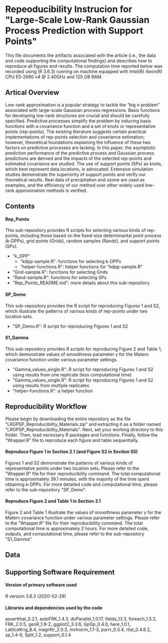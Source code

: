 # Repeoducibility Instrucion for "Large-Scale Low-Rank Gaussian Process Prediction with Support Points"
This file documents the artifacts associated with the article (i.e., the data and code supporting the computational findings) and describes how to reproduce all figures and results. The computation time reported below was recorded using (R 3.6.3) running on machine equipped with Intel(R) Xeon(R) CPU E5-2680 v4 @ 2.40GHz and 125 GB RAM.

## Artical Overview
Low-rank approximation is a popular strategy to tackle the “big $n$ problem” associated with large-scale Gaussian process regressions. Basis functions for developing low-rank structures are crucial and should be carefully specified. Predictive processes simplify the problem by inducing basis functions with a covariance function and a set of knots or representative points (rep-points). The existing literature suggests certain practical implementations of rep-points selection and covariance estimation; however, theoretical foundations explaining the influence of these two factors on predictive processes are lacking. In this paper, the asymptotic prediction performance of the predictive process and Gaussian process predictions are derived and the impacts of the selected rep-points and estimated covariance are studied. The use of support points (SPs) as knots, which best represent data locations, is advocated. Extensive simulation studies demonstrate the superiority of support points and verify our theoretical results. Real data of precipitation and ozone are used as examples, and the efficiency of our method over other widely used low-rank approximation methods is verified.

## Contents
#### Rep_Points
This sub-repository provides R scripts for selecting various kinds of rep-points, including those based on the fixed-size determinantal point process (k-DPPs), grid points (Grids), random samples (Rands), and support points (SPs).

- "k_DPP"
  - "kdpp-sample.R": functions for selecting k-DPPs
  - "helper-functions.R": helper functions for "kdpp-sample.R"
- "Grid-sample.R": functions for selecting Grids
- "Rand-sample.R": functions for selecting SPs
- "Rep_Points_README.md": more details about this sub-repository

#### SP_Demo
This sub-repository provides the R script for reproducing Figures 1 and S2, which illustrate the patterns of various kinds of rep-points under two location sets.

- "SP_Demo.R": R script for reproducing Figures 1 and S2

#### S1_Gamma
This sub-repository provides R scripts for reproducing Figure 2 and Table 1, which demonstrate values of smoothness parameter $\gamma$ for the Matern covariance function under various parameter settings. 

- "Gamma_values_single.R": R script for reproducing Figures 1 and S2 using results from one replicate (less computational time)
- "Gamma_values_single.R": R script for reproducing Figures 1 and S2 using results from multiple replicates 
- "helper-functions.R": a helper function


## Reproducibility Workflow
Please begin by downloading the entire repository as the file "LRGPSP_Reproducibility_Materials.zip" and extracting it as a folder named "LRGPSP_Reproducibility_Materials". Next, set your working directory to this folder. Then, load necessary R packages and functions. Finally, follow the "Wrapper.R" file to reproduce each figure and table sequentially.

#### Reproduce Figure 1 in Section 2.1 (and Figure S2 in Section S5)
Figures 1 and S2 demonstrate the patterns of various kinds of representative points under two location sets. Please refer to the "Wrapper.R" file for their reproducibility command. The total computational time is approximately 39.1 minutes, with the majority of the time spent obtaining k-DPPs.  For more detailed code and computational time, please refer to the sub-repository "SP_Demo". 

#### Reproduce Figure 2 and Table 1 in Section 3.1
Figure 2 and Table 1 illustrate the values of smoothness parameter $\gamma$ for the Matern covariance function under various parameter settings. Please refer to the "Wrapper.R" file for their reproducibility command. The total computational time is approximately 2 hours. For more detailed code, outputs, and computational time, please refer to the sub-repository "S1_Gamma". 

## Data 

## Supporting Software Requirement
#### Version of primary software used
R version 3.6.3 (2020-02-29)

#### Libraries and dependencies used by the code

assertthat_0.2.1, autoFRK_1.4.3, doParallel_1.0.17, fields_13.3, foreach_1.5.2, FRK_2.0.5, geoR_1.9-2, ggplot2_3.3.6, GpGp_0.4.0, here_1.0.1, LatticeKrig_8.4, magrittr_2.0.3, mvtnorm_1.1-3, purrr_0.3.4, rlist_0.4.6.2, sp_1.4-6, Split_1.2, support_0.1.4





